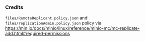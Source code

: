 ### Credits

`files/RemoteReplicant.policy.json` and `files/replicationAdmin.policy.json` policy via https://min.io/docs/minio/linux/reference/minio-mc/mc-replicate-add.html#required-permissions
